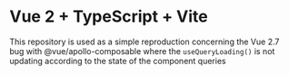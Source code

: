 # Vue 2 + TypeScript + Vite

This repository is used as a simple reproduction concerning the Vue 2.7 bug with @vue/apollo-composable where the `useQueryLoading()` is not updating according to the state of the component queries